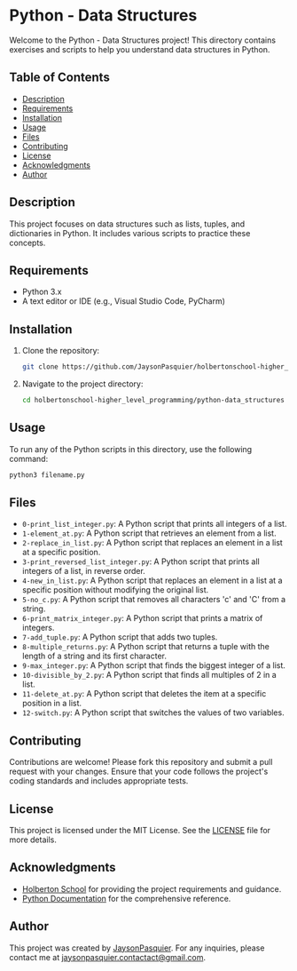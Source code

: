 # Python - Data Structures

Welcome to the Python - Data Structures project! This directory contains exercises and scripts to help you understand data structures in Python.

## Table of Contents
- [Description](#description)
- [Requirements](#requirements)
- [Installation](#installation)
- [Usage](#usage)
- [Files](#files)
- [Contributing](#contributing)
- [License](#license)
- [Acknowledgments](#acknowledgments)
- [Author](#author)

## Description
This project focuses on data structures such as lists, tuples, and dictionaries in Python. It includes various scripts to practice these concepts.

## Requirements
- Python 3.x
- A text editor or IDE (e.g., Visual Studio Code, PyCharm)

## Installation
1. Clone the repository:
    ```bash
    git clone https://github.com/JaysonPasquier/holbertonschool-higher_level_programming.git
    ```
2. Navigate to the project directory:
    ```bash
    cd holbertonschool-higher_level_programming/python-data_structures
    ```

## Usage
To run any of the Python scripts in this directory, use the following command:
```bash
python3 filename.py
```

## Files
- `0-print_list_integer.py`: A Python script that prints all integers of a list.
- `1-element_at.py`: A Python script that retrieves an element from a list.
- `2-replace_in_list.py`: A Python script that replaces an element in a list at a specific position.
- `3-print_reversed_list_integer.py`: A Python script that prints all integers of a list, in reverse order.
- `4-new_in_list.py`: A Python script that replaces an element in a list at a specific position without modifying the original list.
- `5-no_c.py`: A Python script that removes all characters 'c' and 'C' from a string.
- `6-print_matrix_integer.py`: A Python script that prints a matrix of integers.
- `7-add_tuple.py`: A Python script that adds two tuples.
- `8-multiple_returns.py`: A Python script that returns a tuple with the length of a string and its first character.
- `9-max_integer.py`: A Python script that finds the biggest integer of a list.
- `10-divisible_by_2.py`: A Python script that finds all multiples of 2 in a list.
- `11-delete_at.py`: A Python script that deletes the item at a specific position in a list.
- `12-switch.py`: A Python script that switches the values of two variables.

## Contributing
Contributions are welcome! Please fork this repository and submit a pull request with your changes. Ensure that your code follows the project's coding standards and includes appropriate tests.

## License
This project is licensed under the MIT License. See the [LICENSE](../LICENSE) file for more details.

## Acknowledgments
- [Holberton School](https://www.holbertonschool.com/) for providing the project requirements and guidance.
- [Python Documentation](https://docs.python.org/3/) for the comprehensive reference.

## Author
This project was created by [JaysonPasquier](https://github.com/JaysonPasquier).
For any inquiries, please contact me at jaysonpasquier.contactact@gmail.com.
